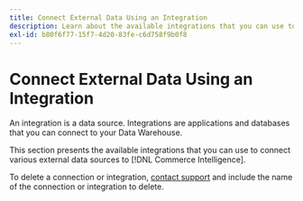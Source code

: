 ```yaml
---
title: Connect External Data Using an Integration
description: Learn about the available integrations that you can use to connect various external data sources to [!DNL Commerce Intelligence].
exl-id: b80f6f77-15f7-4d20-83fe-c6d758f9b0f8
---
```

# Connect External Data Using an Integration

An integration is a data source. Integrations are applications and databases that you can connect to your Data Warehouse.

This section presents the available integrations that you can use to connect various external data sources to [!DNL Commerce Intelligence].

To delete a connection or integration, [contact support](https://experienceleague.adobe.com/docs/commerce-knowledge-base/kb/troubleshooting/miscellaneous/mbi-service-policies.html) and include the name of the connection or integration to delete.
